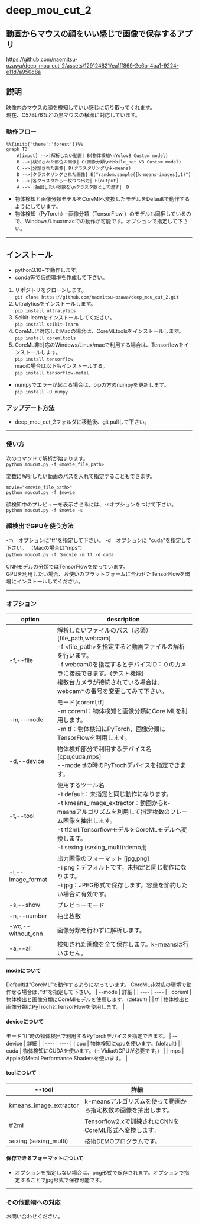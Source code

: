 # deep_mou_cut_2
## 動画からマウスの顔をいい感じで画像で保存するアプリ  

https://github.com/naomitsu-ozawa/deep_mou_cut_2/assets/129124821/ea1ff869-2e6b-4ba1-9224-e11d7a950d8a

## 説明
映像内のマウスの顔を検知していい感じに切り取ってくれます。  
現在、C57BL/6などの黒マウスの横顔に対応しています。  
  
### 動作フロー
```mermaid
%%{init:{'theme':'forest'}}%%
graph TD
    A[imput] -->|解析したい動画| B(物体検知\nYolov8 Custom model)
    B -->|検知された部位の画像| C(画像分類\nMobile_net V3 Custom model)
    C -->|分類された画像| D(クラスタリング\nk-means)
    D -->|クラスタリングされた画像| E("random.sample([k-means-images],1)")
    E -->|各クラスタから一枚づつ出力| F[output]
    A --> |抽出したい枚数を\nクラスタ数として渡す|　D
```
- 物体検知と画像分類モデルをCoreMlへ変換したモデルをDefaultで動作するようにしています。
- 物体検知（PyTorch）・画像分類（TensorFlow ）のモデルも同梱しているので、Windows/Linux/macでの動作が可能です。オプションで指定して下さい。
---

## インストール
- python3.10~で動作します。
- conda等で仮想環境を作成して下さい。
1. リポジトリをクローンします。  
   ```git clone https://github.com/naomitsu-ozawa/deep_mou_cut_2.git```
2. Ultralyticsをインストールします。  
   ```pip install ultralytics```
3. Scikit-learnをインストールしてください。  
```pip install scikit-learn```  
1. CoreMLに対応したMacの場合は、CoreMLtoolsをインストールします。  
   ```pip install coremltools```  
2. CoreML非対応のWindows/Linux/macで利用する場合は、Tensorflowをインストールします。  
```pip install tensorflow```  
macの場合は以下もインストールする。  
```pip install tensorflow-metal```    
  
- numpyでエラーが起こる場合は、pipの方のnumpyを更新します。  
```pip install -U numpy```  
### アップデート方法 
- deep_mou_cut_2フォルダに移動後、git pullして下さい。
---
### 使い方
  
次のコマンドで解析が始まります。  
```python moucut.py -f <movie_file_path>```  
  
変数に解析したい動画のパスを入れて指定することもできます。  
```
movie="<movie_file_path>"  
python moucut.py -f $movie
```    
  
顔検知中のプレビューを表示させるには、-sオプションをつけて下さい。  
```python moucut.py -f $movie -s```  


### 顔検出でGPUを使う方法
-m　オプションに"tf"を指定して下さい。
-d　オプションに "cuda"を指定して下さい。 
（Macの場合は"mps"）  
```python moucut.py -f ＄movie -m tf -d cuda```  
  
CNNモデルの分類ではTensorFlowを使っています。  
GPUを利用したい場合、お使いのプラットフォームに合わせたTensorFlowを環境にインストールしてください。  
  
  
---
### オプション
| option | description |  
| ---- | ---- |
| -f,--file | 解析したいファイルのパス（必須）[file_path,webcam]<br>-f <file_path>を指定すると動画ファイルの解析を行います。<br>-f webcam0を指定するとデバイスID：０のカメラに接続できます。(テスト機能)<br>複数台カメラが接続されている場合は、webcam*の番号を変更してみて下さい。 |
| -m,--mode | モード[coreml,tf]<br>-m coreml：物体検知と画像分類にCore MLを利用します。<br>-m tf：物体検知にPyTorch、画像分類にTensorFlowを利用します。 |
| -d,--device | 物体検知部分で利用するデバイス名 [cpu,cuda,mps]<br>--mode tfの時のPyTrochデバイスを指定できます。|
| -t,--tool | 使用するツール名 <br>-t default：未指定と同じ動作になります。<br>-t kmeans_image_extractor：動画からk-meansアルゴリズムを利用して指定枚数のフレーム画像を抽出します。<br>-t tf2ml:TensorflowモデルをCoreMLモデルへ変換します。<br>-t sexing (sexing_multi):demo用<br> |
| -i,--image_format | 出力画像のフォーマット [jpg,png]<br>-i png：デフォルトです。未指定と同じ動作になります。<br>-i jpg：JPEG形式で保存します。容量を節約したい場合に有効です。 |
| -s,--show | プレビューモード |
| -n,--number | 抽出枚数 |
| -wc,--without_cnn | 画像分類を行わずに解析します。 |
| -a,--all | 検知された画像を全て保存します。k-meansは行いません。 |
  
#### modeについて
Defaultは”CoreML”で動作するようになっています。 CoreML非対応の環境で動作せる場合は、”tf”を指定して下さい。
| --mode | 詳細 |
| ---- | ---- |
| coreml | 物体検出と画像分類にCoreMlモデルを使用します。(default) |
| tf | 物体検出と画像分類にPyTrochとTensorFlowを使用します。 |

#### deviceについて
モード”tf”時の物体検出で利用するPyTorchデバイスを指定できます。
| --device | 詳細 |
| ---- | ---- |
| cpu | 物体検知にcpuを使います。(default) |
| cuda | 物体検知にCUDAを使います。（n VidiaのGPUが必要です。） |
| mps | AppleのMetal Performance Shadersを使います。 |

#### toolについて
| --tool | 詳細 |
| ---- | ---- |
| kmeans_image_extractor | k-meansアルゴリズムを使って動画から指定枚数の画像を抽出します。|
| tf2ml| Tensorflow2.xで訓練されたCNNをCoreML形式へ変換します。|
| sexing (sexing_multi)| 技術DEMOプログラムです。|
  
#### 保存できるフォーマットについて  
- オプションを指定しない場合は、png形式で保存されます。オプションで指定することでjpg形式で保存可能です。
---
### その他動物への対応
お問い合わせください。
